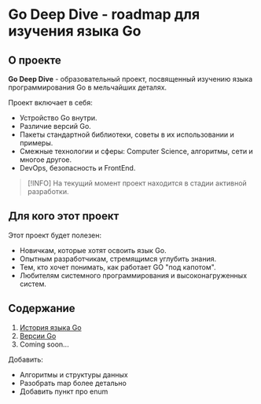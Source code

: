 # Go Deep Dive - roadmap для изучения языка Go

## О проекте

**Go Deep Dive** - образовательный проект, посвященный изучению языка программирования Go в мельчайших деталях.

Проект включает в себя:

- Устройство Go внутри.
- Различие версий Go.
- Пакеты стандартной библиотеки, советы в их использовании и примеры.
- Смежные технологии и сферы: Computer Science, алгоритмы, сети и многое другое.
- DevOps, безопасность и FrontEnd.

> [!INFO]
> На текущий момент проект находится в стадии активной разработки.

## Для кого этот проект

Этот проект будет полезен:

- Новичкам, которые хотят освоить язык Go.
- Опытным разработчикам, стремящимся углубить знания.
- Тем, кто хочет понимать, как работает GO "под капотом".
- Любителям системного программирования и высоконагруженных систем.

## Содержание

1. [История языка Go](golang/history.md)
2. [Версии Go](golang/versions.md)
3. Coming soon...


Добавить:

- Алгоритмы и структуры данных
- Разобрать map более детально
- Добавить пункт про enum